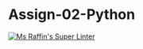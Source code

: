 # Assign-02-Python
[![Ms Raffin's Super Linter](https://github.com/ICS3U-C-Programming-HiabGm/Assign-2-Python/workflows/Mr%20Coxall's%20Super%20Linter/badge.svg)](https://github.com/ICS3U-C-Programming-Assign-2-Python/actions/)
